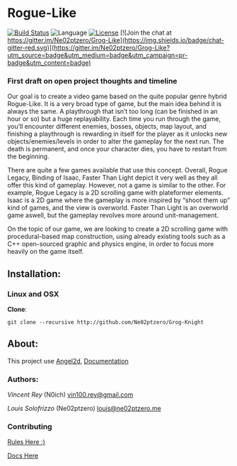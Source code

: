 # Rogue-Like
[![Build Status](https://travis-ci.org/Ne02ptzero/Grog-Knight.svg?branch=build)](https://travis-ci.org/Ne02ptzero/Grog-Like)
![Language](https://img.shields.io/badge/language-c%2B%2B-orange.svg)
[![License](https://img.shields.io/badge/license-BSD-blue.svg)](LICENSE)
[![Join the chat at https://gitter.im/Ne02ptzero/Grog-Like](https://img.shields.io/badge/chat-gitter-red.svg)](https://gitter.im/Ne02ptzero/Grog-Like?utm_source=badge&utm_medium=badge&utm_campaign=pr-badge&utm_content=badge)

### First draft on open project thoughts and timeline

Our goal is to create a video game based on the quite popular genre hybrid Rogue-Like. It is a very broad type of game, but the main idea behind it is always the same. A playthrough that isn’t too long (can be finished in an hour or so) but a huge replayability. Each time you run through the game, you’ll encounter different enemies, bosses, objects, map layout, and finishing a playthrough is rewarding in itself for the player as it unlocks new objects/enemies/levels in order to alter the gameplay for the next run. The death is permanent, and once your character dies, you have to restart from the beginning.

There are quite a few games available that use this concept. Overall, Rogue Legacy, Binding of Isaac, Faster Than Light depict it very well as they all offer this kind of gameplay. However, not a game is similar to the other. For example, Rogue Legacy is a 2D scrolling game with plateformer elements. Isaac is a 2D game where the gameplay is more inspired by “shoot them up” kind of games, and the view is overworld. Faster Than Light is an overworld game aswell, but the gameplay revolves more around unit-management.

On the topic of our game, we are looking to create a 2D scrolling game with procedural-based map construction, using already existing tools such as a C++ open-sourced graphic and physics engine, in order to focus more heavily on the game itself. 

## Installation:

### Linux and OSX
**Clone**:

```
git clone --recursive http://github.com/Ne02ptzero/Grog-Knight
```


## About:
This project use [Angel2d](https://github.com/angel2d/angel2d), [Documentation](http://docs.angel2d.com/)

### Authors:

*Vincent Rey* (N0ich) <vin100.rey@gmail.com>

*Louis Solofrizzo* (Ne02ptzero) <louis@ne02ptzero.me>

### Contributing
[Rules Here :)](Contributing.md)

[Docs Here](http://ne02ptzero.github.io/Grog-Knight)
